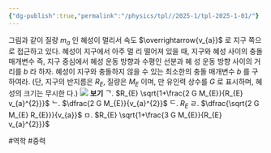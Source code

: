 ```yaml
---
{"dg-publish":true,"permalink":"/physics/tpl//2025-1/tpl-2025-1-01/"}
---
```



그림과 같이 질량 $m_{a}$ 인 혜성이 멀리서 속도 $\overrightarrow{v_{a}}$ 로 지구 쪽으로 접근하고 있다. 혜성이 지구에서 아주 멀 리 떨어져 있을 때, 지구와 혜성 사이의 충돌 매개변수 즉, 지구 중심에서 혜성 운동 방향과 수평인 선분과 혜 성 운동 방향 사이의 거리를 $b$ 라 하자. 혜성이 지구와 충돌하지 않을 수 있는 최소한의 충돌 매개변수 $b$ 를 구하여라. (단, 지구의 반지름은 $R_{E}$, 질량은 $M_{E}$ 이며, 만 유인력 상수를 $G$ 로 표시하며, 혜성의 크기는 무시한 다.)
![](https://cdn.mathpix.com/cropped/2025_05_26_0679df0be5a6770361d8g-1.jpg?height=410&width=826&top_left_y=893&top_left_x=307)
**보기**
ᄀ. $R_{E} \sqrt{1+\frac{2 G M_{E}}{R_{E} v_{a}^{2}}}$ 
ᄂ. $\dfrac{2 G M_{E}}{v_{a}^{2}}$
ᄃ. $R_{E}$
ㄹ. $\dfrac{\sqrt{2 G M_{E} R_{E}}}{v_{a}}$
ㅁ. $R_{E} \sqrt{1+\frac{3 G M_{E}}{R_{E} v_{a}^{2}}}$

#역학 #중력 
